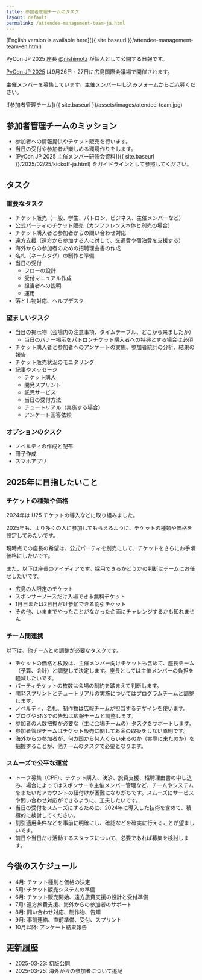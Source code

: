 ```yaml
---
title: 参加者管理チームのタスク
layout: default
permalink: /attendee-management-team-ja.html
---
```


[English version is available here]({{ site.baseurl }}/attendee-management-team-en.html)

PyCon JP 2025 座長 [@nishimotz](https://d.nishimotz.com/aboutme) が個人として公開する日報です。

[PyCon JP 2025](https://2025.pycon.jp/) は9月26日・27日に広島国際会議場で開催されます。

主催メンバーを募集しています。[主催メンバー申し込みフォーム](https://forms.gle/7irqYKhZVj7AY7LfA)からご応募ください。

<div class="image-center">
![参加者管理チーム]({{ site.baseurl }}/assets/images/atendee-team.jpg)
</div>

## 参加者管理チームのミッション

- 参加者への情報提供やチケット販売を行います。
- 当日の受付や参加者が楽しめる環境作りをします。
- [PyCon JP 2025 主催メンバー研修会資料]({{ site.baseurl }}/2025/02/25/kickoff-ja.html) をガイドラインとして参照してください。

## タスク

### 重要なタスク

- チケット販売（一般、学生、パトロン、ビジネス、主催メンバーなど）
- 公式パーティのチケット販売（カンファレンス本体と別売の場合）
- チケット購入者と参加者からの問い合わせ対応
- 遠方支援（遠方から参加する人に対して、交通費や宿泊費を支援する）
- 海外からの参加者のための招聘理由書の作成
- 名札（ネームタグ）の制作と準備
- 当日の受付
  - フローの設計
  - 受付マニュアル作成
  - 担当者への説明
  - 運用
- 落とし物対応、ヘルプデスク

### 望ましいタスク

- 当日の掲示物（会場内の注意事項、タイムテーブル、どこから来ましたか）
  - 当日のバナー掲示をパトロンチケット購入者への特典とする場合は必須
- チケット購入者と参加者へのアンケートの実施、参加者統計の分析、結果の報告
- チケット販売状況のモニタリング
- 記事やメッセージ
  - チケット購入
  - 開発スプリント
  - 託児サービス
  - 当日の受付方法
  - チュートリアル（実施する場合）
  - アンケート回答依頼

### オプションのタスク

- ノベルティの作成と配布
- 冊子作成
- スマホアプリ

## 2025年に目指したいこと

### チケットの種類や価格

2024年は U25 チケットの導入などに取り組みました。

2025年も、より多くの人に参加してもらえるように、チケットの種類や価格を設定してみたいです。

現時点での座長の希望は、公式パーティを別売にして、チケットをさらにお手頃価格にしたいです。

また、以下は座長のアイディアです。採用できるかどうかの判断はチームにお任せしたいです。

- 広島の人限定のチケット
- スポンサーブースだけ入場できる無料チケット
- 1日目または2日目だけ参加できる割引チケット
- その他、いままでやったことがなかった企画にチャレンジするかも知れません

### チーム間連携

以下は、他チームとの調整が必要なタスクです。

- チケットの価格と枚数は、主催メンバー向けチケットも含めて、座長チーム（予算、会計）と調整して決定します。座長としては主催メンバーの負担を軽減したいです。
- パーティチケットの枚数は会場の制約を踏まえて判断します。
- 開発スプリントとチュートリアルの実施についてはプログラムチームと調整します。
- ノベルティ、名札、制作物は広報チームが担当するデザインを使います。
- ブログやSNSでの告知は広報チームと調整します。
- 参加者の人数把握が必要な（主に会場チームの）タスクをサポートします。
- 参加者管理チームはチケット販売に関してお金の取扱をしない原則です。
- 海外からの参加者が、何カ国から何人くらい来るのか（実際に来たのか）を把握することが、他チームのタスクで必要となります。

### スムーズで公平な運営

- トーク募集（CPF）、チケット購入、決済、旅費支援、招聘理由書の申し込み、場合によってはスポンサーや主催メンバー管理など、チームやシステムをまたいだアカウントの紐付けが困難になりがちです。スムーズにサービスや問い合わせ対応ができるように、工夫したいです。
- 当日の受付をスムーズにするために、2024年に導入した技術を含めて、積極的に検討してください。
- 割引適用条件などを事前に明確にし、確認などを確実に行えることが望ましいです。
- 前日や当日だけ活動するスタッフについて、必要であれば募集を検討します。

## 今後のスケジュール

- 4月: チケット種別と価格の決定
- 5月: チケット販売システムの準備
- 6月: チケット販売開始、遠方旅費支援の設計と受付準備
- 7月: 遠方旅費支援、海外からの参加者のサポート
- 8月: 問い合わせ対応、制作物、告知
- 9月: 事前連絡、直前準備、受付、スプリント
- 10月以降: アンケート結果報告

## 更新履歴

- 2025-03-23: 初版公開
- 2025-03-25: 海外からの参加者について追記
